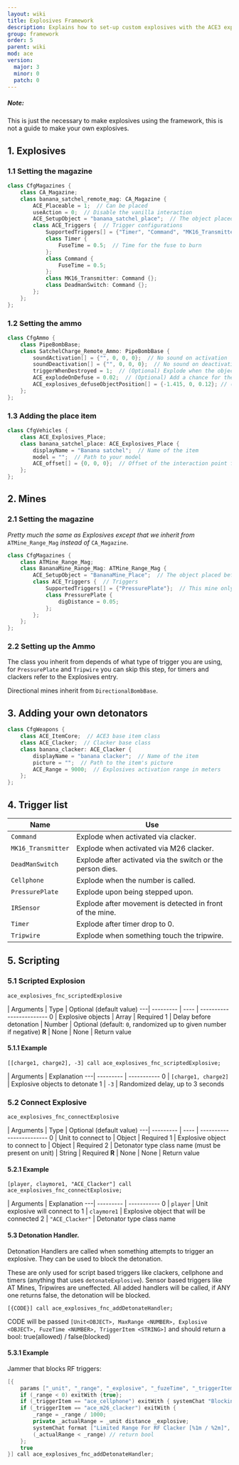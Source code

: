 ```yaml
---
layout: wiki
title: Explosives Framework
description: Explains how to set-up custom explosives with the ACE3 explosives system.
group: framework
order: 5
parent: wiki
mod: ace
version:
  major: 3
  minor: 0
  patch: 0
---
```


<div class="panel callout">
    <h5>Note:</h5>
    <p>This is just the necessary to make explosives using the framework, this is not a guide to make your own explosives.</p>
</div>

## 1. Explosives

### 1.1 Setting the magazine

```cpp
class CfgMagazines {
    class CA_Magazine;
    class banana_satchel_remote_mag: CA_Magazine {
        ACE_Placeable = 1;  // Can be placed
        useAction = 0;  // Disable the vanilla interaction
        ACE_SetupObject = "banana_satchel_place";  // The object placed before the explosive is armed
        class ACE_Triggers {  // Trigger configurations
            SupportedTriggers[] = {"Timer", "Command", "MK16_Transmitter", "DeadmanSwitch"};  // Triggers that can be used
            class Timer {
                FuseTime = 0.5;  // Time for the fuse to burn
            };
            class Command {
                FuseTime = 0.5;
            };
            class MK16_Transmitter: Command {};
            class DeadmanSwitch: Command {};
        };
    };
};
```

### 1.2 Setting the ammo

```cpp
class CfgAmmo {
    class PipeBombBase;
    class SatchelCharge_Remote_Ammo: PipeBombBase {
        soundActivation[] = {"", 0, 0, 0};  // No sound on activation
        soundDeactivation[] = {"", 0, 0, 0};  // No sound on deactivation
        triggerWhenDestroyed = 1;  // (Optional) Explode when the object is shot and destroyed (after being placed) (0-disabled, 1-enabled).
        ACE_explodeOnDefuse = 0.02;  // (Optional) Add a chance for the explosive to detonate after being disarmed (in percent)
        ACE_explosives_defuseObjectPosition[] = {-1.415, 0, 0.12}; // (Optional) The position relative to the model where the defuse helper object will be attached and thus the interaction point will be rendered
    };
};
```

### 1.3 Adding the place item

```cpp
class CfgVehicles {
    class ACE_Explosives_Place;
    class banana_satchel_place: ACE_Explosives_Place {
        displayName = "Banana satchel";  // Name of the item
        model = "";  // Path to your model
        ACE_offset[] = {0, 0, 0};  // Offset of the interaction point from the model in meters on the X,Y,Z axis. Try setting this to the place where it makes most sense (e.g. to buttons/switches/pins)
    };
};
```


## 2. Mines

### 2.1 Setting the magazine

_Pretty much the same as Explosives except that we inherit from_ `ATMine_Range_Mag` _instead of_ `CA_Magazine`.

```cpp
class CfgMagazines {
    class ATMine_Range_Mag;
    class BananaMine_Range_Mag: ATMine_Range_Mag {
        ACE_SetupObject = "BananaMine_Place";  // The object placed before the mine is armed
        class ACE_Triggers {  // Triggers
            SupportedTriggers[] = {"PressurePlate"};  // This mine only support pressure plate activation
            class PressurePlate {
                digDistance = 0.05;
            };
        };
    };
};
```

### 2.2 Setting up the Ammo

The class you inherit from depends of what type of trigger you are using, for `PressurePlate` and `Tripwire` you can skip this step, for timers and clackers refer to the Explosives entry.

Directional mines inherit from `DirectionalBombBase`.


## 3. Adding your own detonators

```cpp
class CfgWeapons {
    class ACE_ItemCore;  // ACE3 base item class
    class ACE_Clacker;  // Clacker base class
    class banana_clacker: ACE_Clacker {
        displayName = "banana clacker";  // Name of the item
        picture = "";  // Path to the item's picture
        ACE_Range = 9000;  // Explosives activation range in meters
    };
};
```


## 4. Trigger list

Name | Use
---- | -----
`Command` | Explode when activated via clacker.
`MK16_Transmitter` | Explode when activated via M26 clacker.
`DeadManSwitch` | Explode after activated via the switch or the person dies.
`Cellphone` | Explode when the number is called.
`PressurePlate` | Explode upon being stepped upon.
`IRSensor` | Explode after movement is detected in front of the mine.
`Timer` | Explode after timer drop to 0.
`Tripwire` | Explode when something touch the tripwire.


## 5. Scripting

### 5.1 Scripted Explosion

`ace_explosives_fnc_scriptedExplosive`

   | Arguments | Type | Optional (default value)
---| --------- | ---- | ------------------------
0  | Explosive objects | Array | Required
1  | Delay before detonation | Number | Optional (default: `0`, randomized up to given number if negative)
**R** | None | None | Return value

#### 5.1.1 Example

`[[charge1, charge2], -3] call ace_explosives_fnc_scriptedExplosive;`

   | Arguments | Explanation
---| --------- | -----------
0  | `[charge1, charge2]` | Explosive objects to detonate
1  | `-3` | Randomized delay, up to 3 seconds

### 5.2 Connect Explosive

`ace_explosives_fnc_connectExplosive`

   | Arguments | Type | Optional (default value)
---| --------- | ---- | ------------------------
0  | Unit to connect to | Object | Required
1  | Explosive object to connect to | Object | Required
2  | Detonator type class name (must be present on unit) | String | Required
**R** | None | None | Return value

#### 5.2.1 Example

`[player, claymore1, "ACE_Clacker"] call ace_explosives_fnc_connectExplosive;`

   | Arguments | Explanation
---| --------- | -----------
0  | `player` | Unit explosive will connect to
1  | `claymore1` | Explosive object that will be connected
2  | `"ACE_Clacker"` | Detonator type class name

#### 5.3 Detonation Handler.

Detonation Handlers are called when something attempts to trigger an explosive. They can be used to block the detonation.

These are only used for script based triggers like clackers, cellphone and timers (anything that uses `detonateExplosive`).
Sensor based triggers like AT Mines, Tripwires are uneffected.
All added handlers will be called, if ANY one returns false, the detonation will be blocked.

`[{CODE}] call ace_explosives_fnc_addDetonateHandler;`

CODE will be passed `[Unit<OBJECT>, MaxRange <NUMBER>, Explosive <OBJECT>, FuzeTime <NUMBER>, TriggerItem <STRING>]` and should return a bool: true(allowed) / false(blocked)

#### 5.3.1 Example

Jammer that blocks RF triggers:

```cpp
[{
    params ["_unit", "_range", "_explosive", "_fuzeTime", "_triggerItem"];
    if (_range < 0) exitWith {true};
    if (_triggerItem == "ace_cellphone") exitWith { systemChat "Blocking Cell Phone"; false }; // always block cell phones
    if (_triggerItem == "ace_m26_clacker") exitWith {
        _range = _range / 1000;
        private _actualRange = _unit distance _explosive;
        systemChat format ["Limited Range For RF Clacker [%1m / %2m]", _actualRange toFixed 1, _range toFixed 1];
        (_actualRange < _range) // return bool
    };
    true
}] call ace_explosives_fnc_addDetonateHandler;
```
